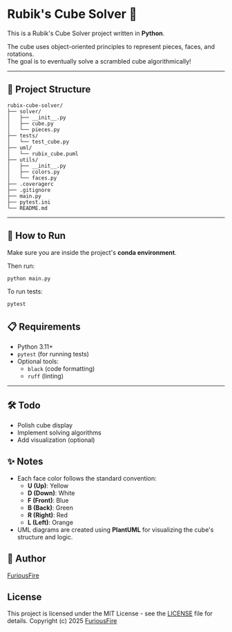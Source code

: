 # Rubik's Cube Solver 🧩

This is a Rubik's Cube Solver project written in **Python**.

The cube uses object-oriented principles to represent pieces, faces, and rotations.  
The goal is to eventually solve a scrambled cube algorithmically!

---

## 📂 Project Structure

```plaintext
rubix-cube-solver/
├── solver/
│   ├── __init__.py
│   ├── cube.py
│   └── pieces.py
├── tests/
│   └── test_cube.py
├── uml/
│   └── rubix_cube.puml
├── utils/
│   ├── __init__.py
│   ├── colors.py
│   └── faces.py
├── .coveragerc
├── .gitignore
├── main.py
├── pytest.ini
└── README.md
```

---

## 🚀 How to Run

Make sure you are inside the project's **conda environment**.

Then run:

```bash
python main.py
```

To run tests:

```bash
pytest
```

## 📋 Requirements

- Python 3.11+
- `pytest` (for running tests)
- Optional tools:
    - `black` (code formatting)
    - `ruff` (linting)

---

## 🛠️ Todo

- Polish cube display
- Implement solving algorithms
- Add visualization (optional)

## ✨ Notes

- Each face color follows the standard convention:
    - **U (Up)**: Yellow
    - **D (Down)**: White
    - **F (Front)**: Blue
    - **B (Back)**: Green
    - **R (Right)**: Red
    - **L (Left)**: Orange
- UML diagrams are created using **PlantUML** for visualizing the cube's structure and logic.


## 👤 Author

[FuriousFire](https://github.com/FuriousFire05)

## License

This project is licensed under the MIT License - see the [LICENSE](LICENSE) file for details.
Copyright (c) 2025 [FuriousFire](https://github.com/FuriousFire05)